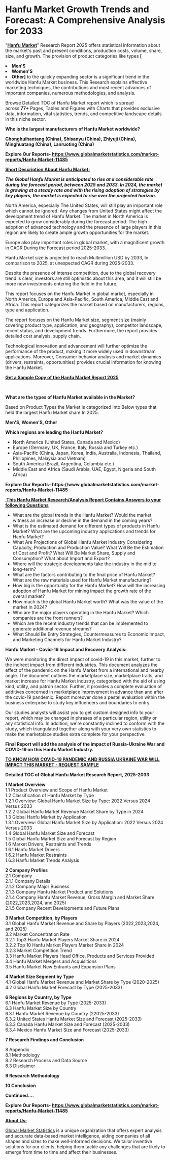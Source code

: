 <H1>Hanfu Market Growth Trends and Forecast: A Comprehensive Analysis for 2033</H1><p>"<strong><a href="https://www.globalmarketstatistics.com/market-reports/Hanfu-Market-11485">Hanfu Market</a></strong>" Research Report 2025 offers statistical information about the market's past and present conditions, production costs, volume, share, size, and growth. The provision of product categories like types&nbsp;<strong>[<li>Men'S<li>Women'S<li>Other]</strong>&nbsp;to the quickly expanding sector is a significant trend in the worldwide Hanfu Market business. This Research explains effective marketing techniques, the contributions and most recent advances of important companies, numerous methodologies, and analysis.</p><p>Browse Detailed TOC of Hanfu Market report which is spread across&nbsp;<strong>77+</strong>&nbsp;Pages, Tables and Figures with Charts that provides exclusive data, information, vital statistics, trends, and competitive landscape details in this niche sector.</p><p><strong>Who is the largest manufacturers of Hanfu Market worldwide?</strong></p><p><strong>Chonghuihantang (China), Shisanyu (China), Zhiyuji (China), Minghuatang (China), Lanruoting (China)</strong></p><p><strong>Explore Our Reports-&nbsp;<a href="https://www.globalmarketstatistics.com/market-reports/Hanfu-Market-11485">https://www.globalmarketstatistics.com/market-reports/Hanfu-Market-11485</a></strong></p><p><strong><u>Short Description About Hanfu Market:</u></strong></p><p><strong><em>The Global Hanfu Market is anticipated to rise at a considerable rate during the forecast period, between 2025 and 2033. In 2024, the market is growing at a steady rate and with the rising adoption of strategies by key players, the market is expected to rise over the projected horizon.</em></strong></p><p>North America, especially The United States, will still play an important role which cannot be ignored. Any changes from United States might affect the development trend of Hanfu Market. The market in North America is expected to grow considerably during the forecast period. The high adoption of advanced technology and the presence of large players in this region are likely to create ample growth opportunities for the market.</p><p>Europe also play important roles in global market, with a magnificent growth in CAGR During the Forecast period 2025-2033.</p><p>Hanfu Market size is projected to reach Multimillion USD by 2033, In comparison to 2025, at unexpected CAGR during 2025-2033.</p><p>Despite the presence of intense competition, due to the global recovery trend is clear, investors are still optimistic about this area, and it will still be more new investments entering the field in the future.</p><p>This report focuses on the Hanfu Market in global market, especially in North America, Europe and Asia-Pacific, South America, Middle East and Africa. This report categorizes the market based on manufacturers, regions, type and application.</p><p>The report focuses on the Hanfu Market size, segment size (mainly covering product type, application, and geography), competitor landscape, recent status, and development trends. Furthermore, the report provides detailed cost analysis, supply chain.</p><p>Technological innovation and advancement will further optimize the performance of the product, making it more widely used in downstream applications. Moreover, Consumer behavior analysis and market dynamics (drivers, restraints, opportunities) provides crucial information for knowing the Hanfu Market.</p><p><strong><u>Get a Sample Copy of the Hanfu Market Report 2025</u></strong></p><p>&nbsp;</p><p><strong>What are the types of Hanfu Market available in the Market?</strong></p><p>Based on Product Types the Market is categorized into Below types that held the largest Hanfu Market share In 2025.</p><p><strong>Men'S, Women'S, Other</strong></p><p><strong>Which regions are leading the Hanfu Market?</strong></p><ul><li>North America (United States, Canada and Mexico)</li><li>Europe (Germany, UK, France, Italy, Russia and Turkey etc.)</li><li>Asia-Pacific (China, Japan, Korea, India, Australia, Indonesia, Thailand, Philippines, Malaysia and Vietnam)</li><li>South America (Brazil, Argentina, Columbia etc.)</li><li>Middle East and Africa (Saudi Arabia, UAE, Egypt, Nigeria and South Africa)</li></ul><p><strong>Explore Our Reports&ndash;&nbsp;https://www.globalmarketstatistics.com/market-reports/Hanfu-Market-11485</strong></p><p><strong><u>&nbsp;This Hanfu Market Research/Analysis Report Contains Answers to your following Questions</u></strong></p><ul><li>What are the global trends in the Hanfu Market? Would the market witness an increase or decline in the demand in the coming years?</li><li>What is the estimated demand for different types of products in Hanfu Market? What are the upcoming industry applications and trends for Hanfu Market?</li><li>What Are Projections of Global Hanfu Market Industry Considering Capacity, Production and Production Value? What Will Be the Estimation of Cost and Profit? What Will Be Market Share, Supply and Consumption? What about Import and Export?</li><li>Where will the strategic developments take the industry in the mid to long-term?</li><li>What are the factors contributing to the final price of Hanfu Market? What are the raw materials used for Hanfu Market manufacturing?</li><li>How big is the opportunity for the Hanfu Market? How will the increasing adoption of Hanfu Market for mining impact the growth rate of the overall market?</li><li>How much is the global Hanfu Market worth? What was the value of the market In 2024?</li><li>Who are the major players operating in the Hanfu Market? Which companies are the front runners?</li><li>Which are the recent industry trends that can be implemented to generate additional revenue streams?</li><li>What Should Be Entry Strategies, Countermeasures to Economic Impact, and Marketing Channels for Hanfu Market Industry?</li></ul><p><strong>Hanfu Market - Covid-19 Impact and Recovery Analysis:</strong></p><p>We were monitoring the direct impact of covid-19 in this market, further to the indirect impact from different industries. This document analyzes the effect of the pandemic on the Hanfu Market from a international and nearby angle. The document outlines the marketplace size, marketplace traits, and market increase for Hanfu Market industry, categorised with the aid of using kind, utility, and patron sector. Further, it provides a complete evaluation of additives concerned in marketplace improvement in advance than and after the covid-19 pandemic. Report moreover done a pestel evaluation within the business enterprise to study key influencers and boundaries to entry.</p><p>Our studies analysts will assist you to get custom designed info to your report, which may be changed in phrases of a particular region, utility or any statistical info. In addition, we're constantly inclined to conform with the study, which triangulated together along with your very own statistics to make the marketplace studies extra complete for your perspective.</p><p><strong>Final Report will add the analysis of the impact of Russia-Ukraine War and COVID-19 on this Hanfu Market Industry.</strong></p><p><strong><u><a href="https://www.globalmarketstatistics.com/market-reports/Hanfu-Market-11485">TO KNOW HOW COVID-19 PANDEMIC AND RUSSIA UKRAINE WAR WILL IMPACT THIS MARKET - REQUEST SAMPLE</a></u></strong></p><p><strong>Detailed TOC of Global Hanfu Market Research Report, 2025-2033</strong></p><p><strong>1 Market Overview</strong><br /> 1.1 Product Overview and Scope of Hanfu Market<br /> 1.2 Classification of Hanfu Market by Type<br /> 1.2.1 Overview: Global Hanfu Market Size by Type: 2022&nbsp;Versus 2024 Versus 2033<br /> 1.2.2 Global Hanfu Market Revenue Market Share by Type in 2024<br /> 1.3 Global Hanfu Market by Application<br /> 1.3.1 Overview: Global Hanfu Market Size by Application: 2022&nbsp;Versus 2024 Versus 2033<br /> 1.4 Global Hanfu Market Size and Forecast<br /> 1.5 Global Hanfu Market Size and Forecast by Region<br /> 1.6 Market Drivers, Restraints and Trends<br /> 1.6.1 Hanfu Market Drivers<br /> 1.6.2 Hanfu Market Restraints<br /> 1.6.3 Hanfu Market Trends Analysis</p><p><strong>2 Company Profiles</strong><br /> 2.1 Company<br /> 2.1.1 Company Details<br /> 2.1.2 Company Major Business<br /> 2.1.3 Company Hanfu Market Product and Solutions<br /> 2.1.4 Company Hanfu Market Revenue, Gross Margin and Market Share (2022,2023,2024, and 2025)<br /> 2.1.5 Company Recent Developments and Future Plans</p><p><strong>3 Market Competition, by Players</strong><br /> 3.1 Global Hanfu Market Revenue and Share by Players (2022,2023,2024, and 2025)<br /> 3.2 Market Concentration Rate<br /> 3.2.1 Top3 Hanfu Market Players Market Share in 2024<br /> 3.2.2 Top 10 Hanfu Market Players Market Share in 2024<br /> 3.2.3 Market Competition Trend<br /> 3.3 Hanfu Market Players Head Office, Products and Services Provided<br /> 3.4 Hanfu Market Mergers and Acquisitions<br /> 3.5 Hanfu Market New Entrants and Expansion Plans</p><p><strong>4 Market Size Segment by Type</strong><br /> 4.1 Global Hanfu Market Revenue and Market Share by Type (2020-2025)<br /> 4.2 Global Hanfu Market Forecast by Type (2025-2033)</p><p><strong>6 Regions by Country, by Type</strong><br /> 6.1 Hanfu Market Revenue by Type (2025-2033)<br /> 6.3 Hanfu Market Size by Country<br /> 6.3.1 Hanfu Market Revenue by Country (22025-2033)<br /> 6.3.2 United States Hanfu Market Size and Forecast (2025-2033)<br /> 6.3.3 Canada Hanfu Market Size and Forecast (2025-2033)<br /> 6.3.4 Mexico Hanfu Market Size and Forecast (2025-2033)</p><p><strong>7 Research Findings and Conclusion</strong></p><p>8 Appendix<br /> 8.1 Methodology<br /> 8.2 Research Process and Data Source<br /> 8.3 Disclaimer</p><p><strong>9 Research Methodology</strong></p><p><strong>10 Conclusion</strong></p><p><strong>Continued&hellip;.</strong></p><p><strong>Explore Our Reports-&nbsp;<a href="https://www.globalmarketstatistics.com/market-reports/Hanfu-Market-11485">https://www.globalmarketstatistics.com/market-reports/Hanfu-Market-11485</a></strong></p><p><strong><u>About Us:</u></strong></p><p><a href="https://www.globalmarketstatistics.com/">Global Market Statistics</a> is a unique organization that offers expert analysis and accurate data-based market intelligence, aiding companies of all shapes and sizes to make well-informed decisions. We tailor inventive solutions for our clients, helping them tackle any challenges that are likely to emerge from time to time and affect their businesses.</p><p>&nbsp;</p>
